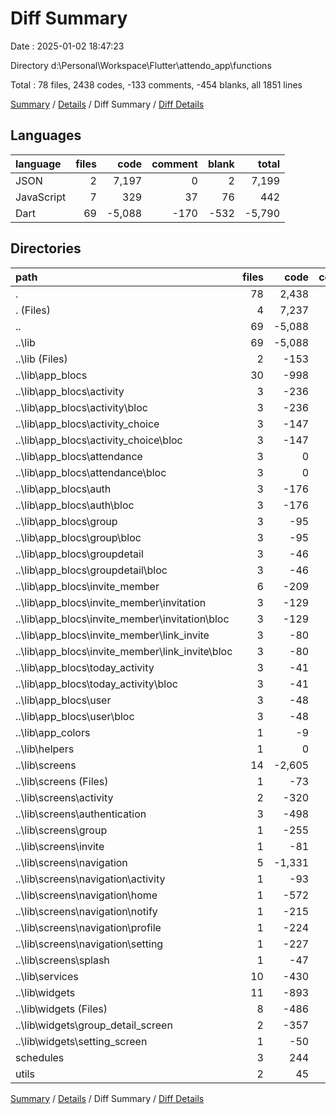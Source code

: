 # Diff Summary

Date : 2025-01-02 18:47:23

Directory d:\\Personal\\Workspace\\Flutter\\attendo_app\\functions

Total : 78 files,  2438 codes, -133 comments, -454 blanks, all 1851 lines

[Summary](results.md) / [Details](details.md) / Diff Summary / [Diff Details](diff-details.md)

## Languages
| language | files | code | comment | blank | total |
| :--- | ---: | ---: | ---: | ---: | ---: |
| JSON | 2 | 7,197 | 0 | 2 | 7,199 |
| JavaScript | 7 | 329 | 37 | 76 | 442 |
| Dart | 69 | -5,088 | -170 | -532 | -5,790 |

## Directories
| path | files | code | comment | blank | total |
| :--- | ---: | ---: | ---: | ---: | ---: |
| . | 78 | 2,438 | -133 | -454 | 1,851 |
| . (Files) | 4 | 7,237 | 5 | 7 | 7,249 |
| .. | 69 | -5,088 | -170 | -532 | -5,790 |
| ..\\lib | 69 | -5,088 | -170 | -532 | -5,790 |
| ..\\lib (Files) | 2 | -153 | -13 | -10 | -176 |
| ..\\lib\\app_blocs | 30 | -998 | -102 | -276 | -1,376 |
| ..\\lib\\app_blocs\\activity | 3 | -236 | -2 | -38 | -276 |
| ..\\lib\\app_blocs\\activity\\bloc | 3 | -236 | -2 | -38 | -276 |
| ..\\lib\\app_blocs\\activity_choice | 3 | -147 | 0 | -36 | -183 |
| ..\\lib\\app_blocs\\activity_choice\\bloc | 3 | -147 | 0 | -36 | -183 |
| ..\\lib\\app_blocs\\attendance | 3 | 0 | -89 | -26 | -115 |
| ..\\lib\\app_blocs\\attendance\\bloc | 3 | 0 | -89 | -26 | -115 |
| ..\\lib\\app_blocs\\auth | 3 | -176 | -9 | -46 | -231 |
| ..\\lib\\app_blocs\\auth\\bloc | 3 | -176 | -9 | -46 | -231 |
| ..\\lib\\app_blocs\\group | 3 | -95 | 0 | -26 | -121 |
| ..\\lib\\app_blocs\\group\\bloc | 3 | -95 | 0 | -26 | -121 |
| ..\\lib\\app_blocs\\groupdetail | 3 | -46 | 0 | -15 | -61 |
| ..\\lib\\app_blocs\\groupdetail\\bloc | 3 | -46 | 0 | -15 | -61 |
| ..\\lib\\app_blocs\\invite_member | 6 | -209 | -2 | -57 | -268 |
| ..\\lib\\app_blocs\\invite_member\\invitation | 3 | -129 | 0 | -35 | -164 |
| ..\\lib\\app_blocs\\invite_member\\invitation\\bloc | 3 | -129 | 0 | -35 | -164 |
| ..\\lib\\app_blocs\\invite_member\\link_invite | 3 | -80 | -2 | -22 | -104 |
| ..\\lib\\app_blocs\\invite_member\\link_invite\\bloc | 3 | -80 | -2 | -22 | -104 |
| ..\\lib\\app_blocs\\today_activity | 3 | -41 | 0 | -15 | -56 |
| ..\\lib\\app_blocs\\today_activity\\bloc | 3 | -41 | 0 | -15 | -56 |
| ..\\lib\\app_blocs\\user | 3 | -48 | 0 | -17 | -65 |
| ..\\lib\\app_blocs\\user\\bloc | 3 | -48 | 0 | -17 | -65 |
| ..\\lib\\app_colors | 1 | -9 | 0 | -2 | -11 |
| ..\\lib\\helpers | 1 | 0 | 0 | -1 | -1 |
| ..\\lib\\screens | 14 | -2,605 | -28 | -111 | -2,744 |
| ..\\lib\\screens (Files) | 1 | -73 | 0 | -7 | -80 |
| ..\\lib\\screens\\activity | 2 | -320 | -7 | -21 | -348 |
| ..\\lib\\screens\\authentication | 3 | -498 | -4 | -23 | -525 |
| ..\\lib\\screens\\group | 1 | -255 | -4 | -10 | -269 |
| ..\\lib\\screens\\invite | 1 | -81 | 0 | -6 | -87 |
| ..\\lib\\screens\\navigation | 5 | -1,331 | -12 | -36 | -1,379 |
| ..\\lib\\screens\\navigation\\activity | 1 | -93 | 0 | -4 | -97 |
| ..\\lib\\screens\\navigation\\home | 1 | -572 | -10 | -15 | -597 |
| ..\\lib\\screens\\navigation\\notify | 1 | -215 | -1 | -7 | -223 |
| ..\\lib\\screens\\navigation\\profile | 1 | -224 | -1 | -5 | -230 |
| ..\\lib\\screens\\navigation\\setting | 1 | -227 | 0 | -5 | -232 |
| ..\\lib\\screens\\splash | 1 | -47 | -1 | -8 | -56 |
| ..\\lib\\services | 10 | -430 | -14 | -74 | -518 |
| ..\\lib\\widgets | 11 | -893 | -13 | -58 | -964 |
| ..\\lib\\widgets (Files) | 8 | -486 | -10 | -45 | -541 |
| ..\\lib\\widgets\\group_detail_screen | 2 | -357 | -3 | -9 | -369 |
| ..\\lib\\widgets\\setting_screen | 1 | -50 | 0 | -4 | -54 |
| schedules | 3 | 244 | 27 | 61 | 332 |
| utils | 2 | 45 | 5 | 10 | 60 |

[Summary](results.md) / [Details](details.md) / Diff Summary / [Diff Details](diff-details.md)